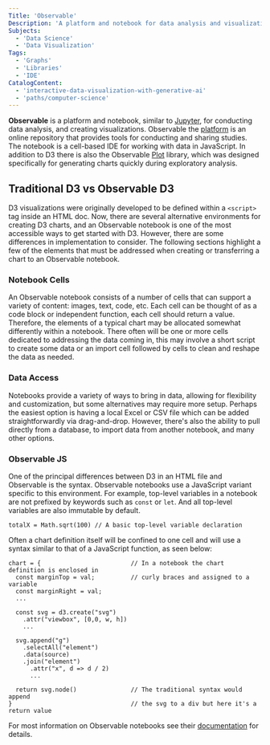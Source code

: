 ```yaml
---
Title: 'Observable'
Description: 'A platform and notebook for data analysis and visualization.'
Subjects:
  - 'Data Science'
  - 'Data Visualization'
Tags:
  - 'Graphs'
  - 'Libraries'
  - 'IDE'
CatalogContent:
  - 'interactive-data-visualization-with-generative-ai'
  - 'paths/computer-science'
---
```


**Observable** is a platform and notebook, similar to [Jupyter](https://www.codecademy.com/resources/docs/general/data-science/jupyter-notebook), for conducting data analysis, and creating visualizations. Observable the [platform](https://observablehq.com) is an online repository that provides tools for conducting and sharing studies. The notebook is a cell-based IDE for working with data in JavaScript. In addition to D3 there is also the Observable [Plot](https://observablehq.com/plot/?utm_source=d3js-org&utm_medium=nav&utm_campaign=try-observable) library, which was designed specifically for generating charts quickly during exploratory analysis.

## Traditional D3 vs Observable D3

D3 visualizations were originally developed to be defined within a `<script>` tag inside an HTML doc. Now, there are several alternative environments for creating D3 charts, and an Observable notebook is one of the most accessible ways to get started with D3. However, there are some differences in implementation to consider. The following sections highlight a few of the elements that must be addressed when creating or transferring a chart to an Observable notebook.

### Notebook Cells

An Observable notebook consists of a number of cells that can support a variety of content: images, text, code, etc. Each cell can be thought of as a code block or independent function, each cell should return a value. Therefore, the elements of a typical chart may be allocated somewhat differently within a notebook. There often will be one or more cells dedicated to addressing the data coming in, this may involve a short script to create some data or an import cell followed by cells to clean and reshape the data as needed.

### Data Access

Notebooks provide a variety of ways to bring in data, allowing for flexibility and customization, but some alternatives may require more setup. Perhaps the easiest option is having a local Excel or CSV file which can be added straightforwardly via drag-and-drop. However, there's also the ability to pull directly from a database, to import data from another notebook, and many other options.

### Observable JS

One of the principal differences between D3 in an HTML file and Observable is the syntax. Observable notebooks use a JavaScript variant specific to this environment. For example, top-level variables in a notebook are not prefixed by keywords such as `const` or `let`. And all top-level variables are also immutable by default.

```pseudo
totalX = Math.sqrt(100) // A basic top-level variable declaration
```

Often a chart definition itself will be confined to one cell and will use a syntax similar to that of a JavaScript function, as seen below:

```pseudo
chart = {                         // In a notebook the chart definition is enclosed in
  const marginTop = val;          // curly braces and assigned to a variable
  const marginRight = val;
  ...

  const svg = d3.create("svg")
    .attr("viewbox", [0,0, w, h])
    ...

  svg.append("g")
    .selectAll("element")
    .data(source)
    .join("element")
      .attr("x", d => d / 2)
      ...

  return svg.node()               // The traditional syntax would append
}                                 // the svg to a div but here it's a return value
```

For most information on Observable notebooks see their [documentation](https://observablehq.com/collection/@observablehq/intro-to-observable) for details.
